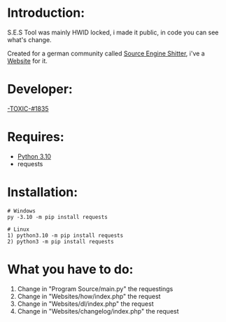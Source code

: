 # Introduction:
S.E.S Tool was mainly HWID locked, i made it public, in code you can see what's change.

Created for a german community called [Source Engine Shitter](https://discord.gg/6MTF772zpu/), i've a [Website](https://gtav-online-community.com/ses/) for it.
# Developer:
[-TOXIC-#1835](https://gtav-online-community.com/toxic/)
# Requires:
* [Python 3.10](https://python.org/downloads/)
* requests
# Installation:
```
# Windows
py -3.10 -m pip install requests

# Linux
1) python3.10 -m pip install requests
2) python3 -m pip install requests
```
# What you have to do:
1. Change in "Program Source/main.py" the requestings
2. Change in "Websites/how/index.php" the request
3. Change in "Websites/dl/index.php" the request
4. Change in "Websites/changelog/index.php" the request
